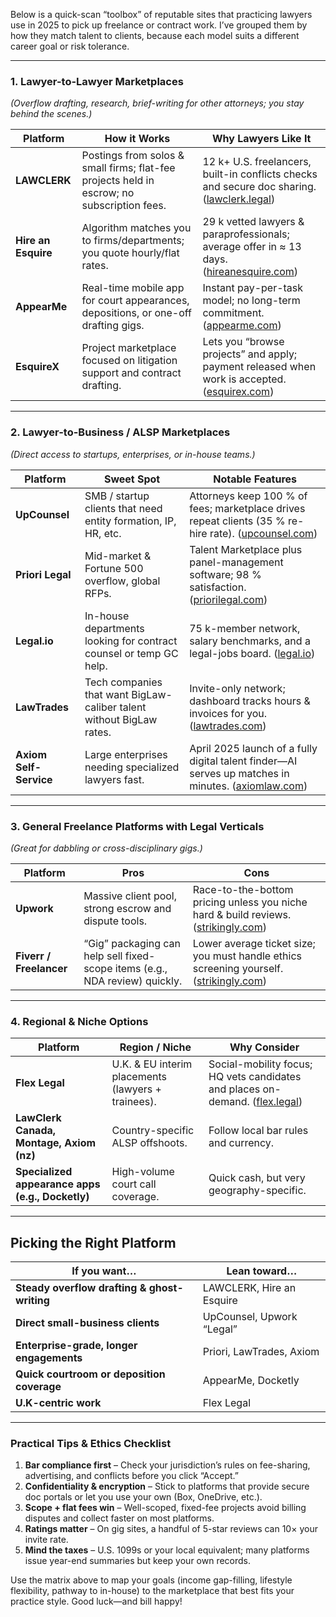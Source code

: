 Below is a quick-scan “toolbox” of reputable sites that practicing lawyers use in 2025 to pick up freelance or contract work. I’ve grouped them by how they match talent to clients, because each model suits a different career goal or risk tolerance.

---

### 1. Lawyer-to-Lawyer Marketplaces

*(Overflow drafting, research, brief-writing for other attorneys; you stay behind the scenes.)*

| Platform            | How it Works                                                                               | Why Lawyers Like It                                                                               |
| ------------------- | ------------------------------------------------------------------------------------------ | ------------------------------------------------------------------------------------------------- |
| **LAWCLERK**        | Postings from solos & small firms; flat-fee projects held in escrow; no subscription fees. | 12 k+ U.S. freelancers, built-in conflicts checks and secure doc sharing. ([lawclerk.legal][1])   |
| **Hire an Esquire** | Algorithm matches you to firms/departments; you quote hourly/flat rates.                   | 29 k vetted lawyers & paraprofessionals; average offer in ≈ 13 days. ([hireanesquire.com][2])     |
| **AppearMe**        | Real-time mobile app for court appearances, depositions, or one-off drafting gigs.         | Instant pay-per-task model; no long-term commitment. ([appearme.com][3])                          |
| **EsquireX**        | Project marketplace focused on litigation support and contract drafting.                   | Lets you “browse projects” and apply; payment released when work is accepted. ([esquirex.com][4]) |

---

### 2. Lawyer-to-Business / ALSP Marketplaces

*(Direct access to startups, enterprises, or in-house teams.)*

| Platform               | Sweet Spot                                                           | Notable Features                                                                                          |
| ---------------------- | -------------------------------------------------------------------- | --------------------------------------------------------------------------------------------------------- |
| **UpCounsel**          | SMB / startup clients that need entity formation, IP, HR, etc.       | Attorneys keep 100 % of fees; marketplace drives repeat clients (35 % re-hire rate). ([upcounsel.com][5]) |
| **Priori Legal**       | Mid-market & Fortune 500 overflow, global RFPs.                      | Talent Marketplace plus panel-management software; 98 % satisfaction. ([priorilegal.com][6])              |
| **Legal.io**           | In-house departments looking for contract counsel or temp GC help.   | 75 k-member network, salary benchmarks, and a legal-jobs board. ([legal.io][7])                           |
| **LawTrades**          | Tech companies that want BigLaw-caliber talent without BigLaw rates. | Invite-only network; dashboard tracks hours & invoices for you. ([lawtrades.com][8])                      |
| **Axiom Self-Service** | Large enterprises needing specialized lawyers fast.                  | April 2025 launch of a fully digital talent finder—AI serves up matches in minutes. ([axiomlaw.com][9])   |

---

### 3. General Freelance Platforms with Legal Verticals

*(Great for dabbling or cross-disciplinary gigs.)*

| Platform                | Pros                                                                        | Cons                                                                                         |
| ----------------------- | --------------------------------------------------------------------------- | -------------------------------------------------------------------------------------------- |
| **Upwork**              | Massive client pool, strong escrow and dispute tools.                       | Race-to-the-bottom pricing unless you niche hard & build reviews. ([strikingly.com][10])     |
| **Fiverr / Freelancer** | “Gig” packaging can help sell fixed-scope items (e.g., NDA review) quickly. | Lower average ticket size; you must handle ethics screening yourself. ([strikingly.com][10]) |

---

### 4. Regional & Niche Options

| Platform                                         | Region / Niche                                     | Why Consider                                                                       |
| ------------------------------------------------ | -------------------------------------------------- | ---------------------------------------------------------------------------------- |
| **Flex Legal**                                   | U.K. & EU interim placements (lawyers + trainees). | Social-mobility focus; HQ vets candidates and places on-demand. ([flex.legal][11]) |
| **LawClerk Canada, Montage, Axiom (nz)**         | Country-specific ALSP offshoots.                   | Follow local bar rules and currency.                                               |
| **Specialized appearance apps (e.g., Docketly)** | High-volume court call coverage.                   | Quick cash, but very geography-specific.                                           |

---

## Picking the Right Platform

| If you want…                                 | Lean toward…              |
| -------------------------------------------- | ------------------------- |
| **Steady overflow drafting & ghost-writing** | LAWCLERK, Hire an Esquire |
| **Direct small-business clients**            | UpCounsel, Upwork “Legal” |
| **Enterprise-grade, longer engagements**     | Priori, LawTrades, Axiom  |
| **Quick courtroom or deposition coverage**   | AppearMe, Docketly        |
| **U.K-centric work**                         | Flex Legal                |

---

### Practical Tips & Ethics Checklist

1. **Bar compliance first** – Check your jurisdiction’s rules on fee-sharing, advertising, and conflicts before you click “Accept.”
2. **Confidentiality & encryption** – Stick to platforms that provide secure doc portals or let you use your own (Box, OneDrive, etc.).
3. **Scope + flat fees win** – Well-scoped, fixed-fee projects avoid billing disputes and collect faster on most platforms.
4. **Ratings matter** – On gig sites, a handful of 5-star reviews can 10× your invite rate.
5. **Mind the taxes** – U.S. 1099s or your local equivalent; many platforms issue year-end summaries but keep your own records.

Use the matrix above to map your goals (income gap-filling, lifestyle flexibility, pathway to in-house) to the marketplace that best fits your practice style. Good luck—and bill happy!

[1]: https://www.lawclerk.legal/ "LAWCLERK: Law Firm Hiring | Remote Attorney Jobs"
[2]: https://www.hireanesquire.com/ "MLA's Hire an Esquire -Hire Freelance Attorneys and Paralegals"
[3]: https://www.appearme.com/hire-freelance-lawyers-via-appearme/ "Outsource Your Legal Work Efficiently – Hire Freelance Lawyers"
[4]: https://esquirex.com/ "EsquireX | Find Lawyers & Legal Work"
[5]: https://www.upcounsel.com/for-attorneys "For Attorneys: Networking & Jobs | UpCounsel"
[6]: https://www.priorilegal.com/ "Priori: Legal Marketplace & Outside Counsel Management Software"
[7]: https://www.legal.io/ "Enterprise Legal Marketplace | Legal.io"
[8]: https://www.lawtrades.com/ "Lawtrades - Top legal talent, on demand."
[9]: https://www.axiomlaw.com/resources/press-releases/axiom-self-service-digital-legal-marketplace "Introducing Axiom Self-Service, the Legal Industry’s First Fully Digital Talent Marketplace"
[10]: https://www.strikingly.com/blog/posts/top-10-freelance-legal-platforms-lawyers-2023 "Top 10 Freelance Legal Platforms for Lawyers in 2025 - ..."
[11]: https://flex.legal/ "Flex Legal"
